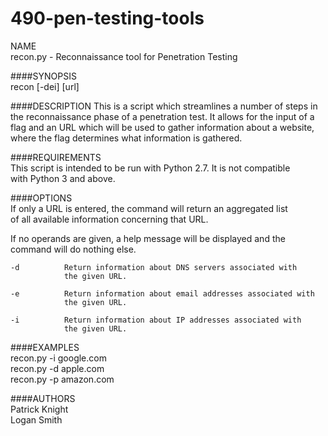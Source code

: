 # 490-pen-testing-tools

NAME  
recon.py - Reconnaissance tool for Penetration Testing  
  
####SYNOPSIS  
recon [-dei] [url]  
  
####DESCRIPTION
This is a script which streamlines a number of steps in
the reconnaissance phase of a penetration test. It allows
for the input of a flag and an URL which will be used to
gather information about a website, where the flag determines
what information is gathered.
  
####REQUIREMENTS  
This script is intended to be run with Python 2.7. It is not compatible  
with Python 3 and above.   
  
####OPTIONS  
If only a URL is entered, the command will return an aggregated list  
of all available information concerning that URL.  

If no operands are given, a help message will be displayed and the  
command will do nothing else.  

    -d          Return information about DNS servers associated with
                the given URL.

    -e          Return information about email addresses associated with
                the given URL.

    -i          Return information about IP addresses associated with
                the given URL.
    
####EXAMPLES  
recon.py -i google.com  
recon.py -d apple.com  
recon.py -p amazon.com  
  
####AUTHORS  
Patrick Knight  
Logan Smith  
